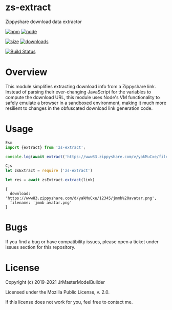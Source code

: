# zs-extract

Zippyshare download data extractor

[![npm](https://img.shields.io/npm/v/zs-extract.svg)](https://npmjs.com/package/zs-extract)
[![node](https://img.shields.io/node/v/zs-extract.svg)](https://nodejs.org)

[![size](https://packagephobia.now.sh/badge?p=zs-extract)](https://packagephobia.now.sh/result?p=zs-extract)
[![downloads](https://img.shields.io/npm/dm/zs-extract.svg)](https://npmcharts.com/compare/zs-extract?minimal=true)

[![Build Status](https://github.com/JrMasterModelBuilder/zs-extract/workflows/main/badge.svg?branch=master)](https://github.com/JrMasterModelBuilder/zs-extract/actions?query=workflow%3Amain+branch%3Amaster)

# Overview

This module simplifies extracting download info from a Zippyshare link. Instead of parsing their ever-changing JavaScript for the variables to compute the download URL, this module uses Node's VM functionality to safely emulate a browser in a sandboxed environment, making it much more resilient to changes in the obfuscated download link generation code.

# Usage

```js
Esm
import {extract} from 'zs-extract';

console.log(await extract('https://www83.zippyshare.com/v/yakMuCxe/file.html'));

Cjs
let zsExtract = require ('zs-extract')

let res = await zsExtract.extract(link)

```

```
{
  download: 'https://www83.zippyshare.com/d/yakMuCxe/12345/jmmb%20avatar.png',
  filename: 'jmmb avatar.png'
}
```

# Bugs

If you find a bug or have compatibility issues, please open a ticket under issues section for this repository.

# License

Copyright (c) 2019-2021 JrMasterModelBuilder

Licensed under the Mozilla Public License, v. 2.0.

If this license does not work for you, feel free to contact me.
